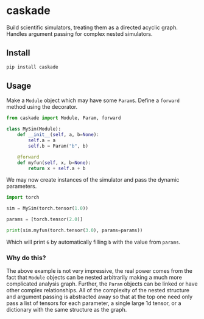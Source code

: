 # caskade

Build scientific simulators, treating them as a directed acyclic graph. Handles
argument passing for complex nested simulators.

## Install

``` bash
pip install caskade
```

## Usage

Make a `Module` object which may have some `Param`s. Define a `forward` method
using the decorator.

``` python
from caskade import Module, Param, forward

class MySim(Module):
    def __init__(self, a, b=None):
        self.a = a
        self.b = Param("b", b)

    @forward
    def myfun(self, x, b=None):
        return x + self.a + b
```

We may now create instances of the simulator and pass the dynamic parameters.

``` python
import torch

sim = MySim(torch.tensor(1.0))

params = [torch.tensor(2.0)]

print(sim.myfun(torch.tensor(3.0), params=params))
```

Which will print `6` by automatically filling `b` with the value from `params`.

### Why do this?

The above example is not very impressive, the real power comes from the fact
that `Module` objects can be nested arbitrarily making a much more complicated
analysis graph. Further, the `Param` objects can be linked or have other complex
relationships. All of the complexity of the nested structure and argument
passing is abstracted away so that at the top one need only pass a list of
tensors for each parameter, a single large 1d tensor, or a dictionary with the
same structure as the graph.